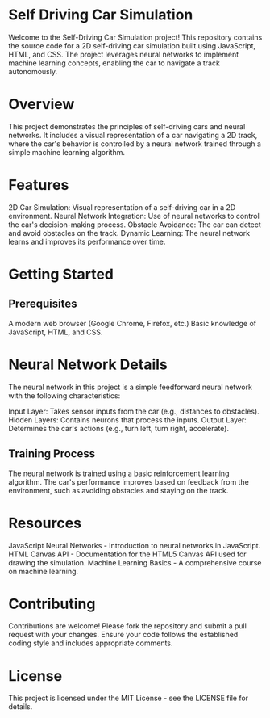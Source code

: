 # Self Driving Car Simulation
Welcome to the Self-Driving Car Simulation project! This repository contains the source code for a 2D self-driving car simulation built using JavaScript, HTML, and CSS. The project leverages neural networks to implement machine learning concepts, enabling the car to navigate a track autonomously.

# Overview
This project demonstrates the principles of self-driving cars and neural networks. It includes a visual representation of a car navigating a 2D track, where the car's behavior is controlled by a neural network trained through a simple machine learning algorithm.

# Features
2D Car Simulation: Visual representation of a self-driving car in a 2D environment.
Neural Network Integration: Use of neural networks to control the car's decision-making process.
Obstacle Avoidance: The car can detect and avoid obstacles on the track.
Dynamic Learning: The neural network learns and improves its performance over time.

# Getting Started
## Prerequisites
A modern web browser (Google Chrome, Firefox, etc.)
Basic knowledge of JavaScript, HTML, and CSS.

# Neural Network Details
The neural network in this project is a simple feedforward neural network with the following characteristics:

Input Layer: Takes sensor inputs from the car (e.g., distances to obstacles).
Hidden Layers: Contains neurons that process the inputs.
Output Layer: Determines the car's actions (e.g., turn left, turn right, accelerate).

## Training Process
The neural network is trained using a basic reinforcement learning algorithm. The car's performance improves based on feedback from the environment, such as avoiding obstacles and staying on the track.

# Resources
JavaScript Neural Networks - Introduction to neural networks in JavaScript.
HTML Canvas API - Documentation for the HTML5 Canvas API used for drawing the simulation.
Machine Learning Basics - A comprehensive course on machine learning.

# Contributing
Contributions are welcome! Please fork the repository and submit a pull request with your changes. Ensure your code follows the established coding style and includes appropriate comments.

# License
This project is licensed under the MIT License - see the LICENSE file for details.


